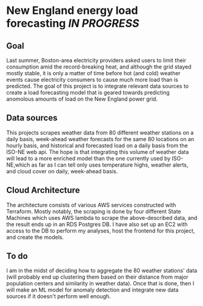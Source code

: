# New England energy load forecasting *IN PROGRESS* #

## Goal
Last summer, Boston-area electricity providers asked users to limit their consumption amid the record-breaking heat, and although the grid stayed mostly stable, it is only a matter of time before hot (and cold) weather events cause electricity consumers to cause much more load than is predicted. The goal of this project is to integrate relevant data sources to create a load forecasting model that is geared towards predicting anomolous amounts of load on the New England power grid.

## Data sources
This projects scrapes weather data from 80 different weather stations on a daily basis, week-ahead weather forecasts for the same 80 locations on an hourly basis, and historical and forecasted load on a daily basis from the ISO-NE web api. The hope is that integrating this volume of weather data will lead to a more enriched model than the one currently used by ISO-NE,which as far as I can tell only uses temperature highs, weather alerts, and cloud cover on daily, week-ahead basis.

## Cloud Architecture
The architecture consists of various AWS services constructed with Terraform. Mostly notably, the scraping is done by four different State Machines which uses AWS lambda to scrape the above-described data, and the result ends up in an RDS Postgres DB. I have also set up an EC2 with access to the DB to perform my analyses, host the frontend for this project, and create the models.

## To do
I am in the midst of deciding how to aggregate the 80 weather stations' data (will probably end up clustering them based on their distance from major population centers and similarity in weather data). Once that is done, then I will make an ML model for anomaly detection and integrate new data sources if it doesn't perform well enough. 
